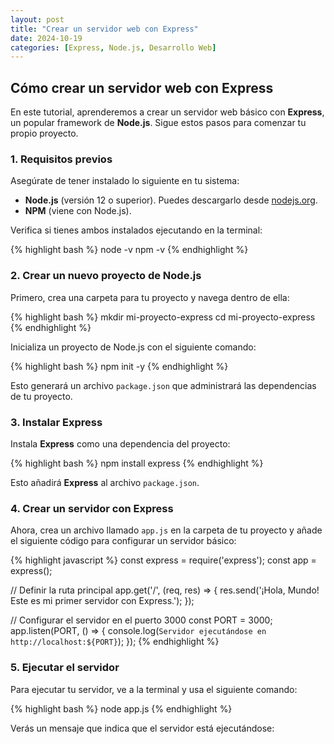 ```yaml
---
layout: post
title: "Crear un servidor web con Express"
date: 2024-10-19
categories: [Express, Node.js, Desarrollo Web]
---
```


## Cómo crear un servidor web con Express

En este tutorial, aprenderemos a crear un servidor web básico con **Express**, un popular framework de **Node.js**. Sigue estos pasos para comenzar tu propio proyecto.

### 1. Requisitos previos

Asegúrate de tener instalado lo siguiente en tu sistema:

- **Node.js** (versión 12 o superior). Puedes descargarlo desde [nodejs.org](https://nodejs.org).
- **NPM** (viene con Node.js).

Verifica si tienes ambos instalados ejecutando en la terminal:

{% highlight bash %}
node -v
npm -v
{% endhighlight %}

### 2. Crear un nuevo proyecto de Node.js

Primero, crea una carpeta para tu proyecto y navega dentro de ella:

{% highlight bash %}
mkdir mi-proyecto-express
cd mi-proyecto-express
{% endhighlight %}

Inicializa un proyecto de Node.js con el siguiente comando:

{% highlight bash %}
npm init -y
{% endhighlight %}

Esto generará un archivo `package.json` que administrará las dependencias de tu proyecto.

### 3. Instalar Express

Instala **Express** como una dependencia del proyecto:

{% highlight bash %}
npm install express
{% endhighlight %}

Esto añadirá **Express** al archivo `package.json`.

### 4. Crear un servidor con Express

Ahora, crea un archivo llamado `app.js` en la carpeta de tu proyecto y añade el siguiente código para configurar un servidor básico:

{% highlight javascript %}
const express = require('express');
const app = express();

// Definir la ruta principal
app.get('/', (req, res) => {
  res.send('¡Hola, Mundo! Este es mi primer servidor con Express.');
});

// Configurar el servidor en el puerto 3000
const PORT = 3000;
app.listen(PORT, () => {
  console.log(`Servidor ejecutándose en http://localhost:${PORT}`);
});
{% endhighlight %}

### 5. Ejecutar el servidor

Para ejecutar tu servidor, ve a la terminal y usa el siguiente comando:

{% highlight bash %}
node app.js
{% endhighlight %}

Verás un mensaje que indica que el servidor está ejecutándose:

